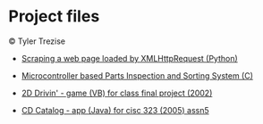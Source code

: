 # Project files

© Tyler Trezise


* [Scraping a web page loaded by XMLHttpRequest (Python)](/souptest_jobs.py "Web scraping with Python")

* [Microcontroller based Parts Inspection and Sorting System (C)](/sorting-system.c "Microcontroller based Parts Inspection and Sorting System")

* [2D Drivin' - game (VB) for class final project (2002)](../../../2DDrivin "2D Drivin'")

* [CD Catalog - app (Java) for cisc 323 (2005) assn5](/cisc323-assn5 "CD Catalog app")
